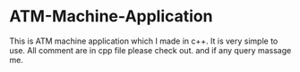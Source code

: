 # ATM-Machine-Application
This is ATM machine application which I made in c++. It is very simple to use.
All comment are in cpp file please check out. and if any query massage me.
